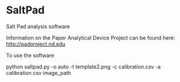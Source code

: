 # SaltPad
Salt Pad analysis software

Information on the Paper Analytical Device Project can be found here: http://padproject.nd.edu

To use the software

python saltpad.py -o auto -t template2.png -c calibration.csv -a calibration.csv image_path
